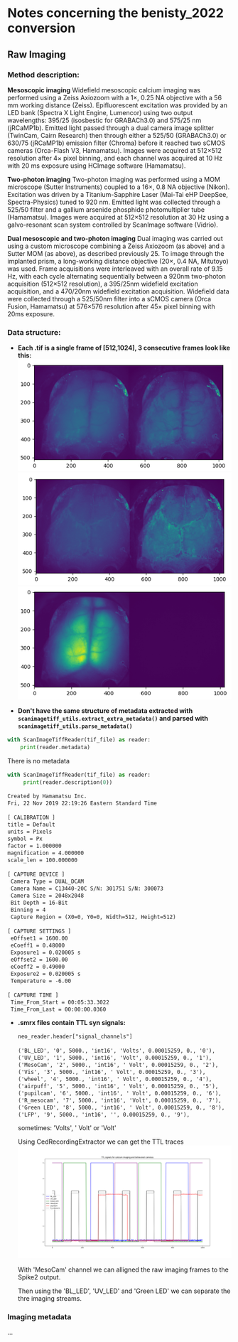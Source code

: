# Notes concerning the benisty_2022 conversion

## Raw Imaging
### Method description:
**Mesoscopic imaging**
Widefield mesoscopic calcium imaging was performed using a Zeiss Axiozoom with a 1×, 0.25 NA objective with a 56 mm working distance (Zeiss). Epifluorescent excitation was provided by an LED bank (Spectra X Light Engine, Lumencor) using two output wavelengths: 395/25 (isosbestic for GRABACh3.0) and 575/25 nm (jRCaMP1b). Emitted light passed through a dual camera image splitter (TwinCam, Cairn Research) then through either a 525/50 (GRABACh3.0) or 630/75 (jRCaMP1b) emission filter (Chroma) before it reached two sCMOS cameras (Orca-Flash V3, Hamamatsu). Images were acquired at 512×512 resolution after 4× pixel binning, and each channel was acquired at 10 Hz with 20 ms exposure using HCImage software (Hamamatsu).

**Two-photon imaging**
Two-photon imaging was performed using a MOM microscope (Sutter Instruments) coupled to a 16×, 0.8 NA objective (Nikon). Excitation was driven by a Titanium-Sapphire Laser (Mai-Tai eHP DeepSee, Spectra-Physics) tuned to 920 nm. Emitted light was collected through a 525/50 filter and a gallium arsenide phosphide photomultiplier tube (Hamamatsu). Images were acquired at 512×512 resolution at 30 Hz using a galvo-resonant scan system controlled by ScanImage software (Vidrio).

**Dual mesoscopic and two-photon imaging**
Dual imaging was carried out using a custom microscope combining a Zeiss Axiozoom (as above) and a Sutter MOM (as above), as described previously 25. To image through the implanted prism, a long-working distance objective (20×, 0.4 NA, Mitutoyo) was used. Frame acquisitions were interleaved with an overall rate of 9.15 Hz, with each cycle alternating sequentially between a 920nm two-photon acquisition (512×512 resolution), a 395/25nm widefield excitation acquisition, and a 470/20nm widefield excitation acquisition. Widefield data were collected through a 525/50nm filter into a sCMOS camera (Orca Fusion, Hamamatsu) at 576×576 resolution after 45× pixel binning with 20ms exposure.

### Data structure:
- **Each .tif is a single frame of [512,1024], 3 consecutive frames look like this:**
![alt text](frame1.png)
![alt text](frame2.png)
![alt text](frame3.png)

- **Don't have the same structure of metadata extracted with `scanimagetiff_utils.extract_extra_metadata()` and parsed with `scanimagetiff_utils.parse_metadata()`**
```python
with ScanImageTiffReader(tif_file) as reader:
    print(reader.metadata)
```
There is no metadata
```python
with ScanImageTiffReader(tif_file) as reader:
     print(reader.description(0))
```
```     
Created by Hamamatsu Inc.
Fri, 22 Nov 2019 22:19:26 Eastern Standard Time

[ CALIBRATION ]
title = Default
units = Pixels
symbol = Px
factor = 1.000000
magnification = 4.000000
scale_len = 100.000000

[ CAPTURE DEVICE ]
 Camera Type = DUAL_DCAM
 Camera Name = C13440-20C S/N: 301751 S/N: 300073
 Camera Size = 2048x2048
 Bit Depth = 16-Bit
 Binning = 4
 Capture Region = (X0=0, Y0=0, Width=512, Height=512)

[ CAPTURE SETTINGS ]
 eOffset1 = 1600.00
 eCoeff1 = 0.48000
 Exposure1 = 0.020005 s
 eOffset2 = 1600.00
 eCoeff2 = 0.49000
 Exposure2 = 0.020005 s
 Temperature = -6.00

[ CAPTURE TIME ]
 Time_From_Start = 00:05:33.3022
 Time_From_Last = 00:00:00.0360
 ```

 - **.smrx files contain TTL syn signals:**
    ```
    neo_reader.header["signal_channels"]
    
    ('BL_LED', '0', 5000., 'int16', 'Volts', 0.00015259, 0., '0'),
    ('UV_LED', '1', 5000., 'int16', 'Volt', 0.00015259, 0., '1'),
    ('MesoCam', '2', 5000., 'int16', ' Volt', 0.00015259, 0., '2'),
    ('Vis', '3', 5000., 'int16', ' Volt', 0.00015259, 0., '3'),
    ('wheel', '4', 5000., 'int16', ' Volt', 0.00015259, 0., '4'),
    ('airpuff', '5', 5000., 'int16', ' Volt', 0.00015259, 0., '5'),
    ('pupilcam', '6', 5000., 'int16', ' Volt', 0.00015259, 0., '6'),
    ('R_mesocam', '7', 5000., 'int16', 'Volt', 0.00015259, 0., '7'),
    ('Green LED', '8', 5000., 'int16', ' Volt', 0.00015259, 0., '8'),
    ('LFP', '9', 5000., 'int16', '', 0.00015259, 0., '9'),
    ```
    sometimes: 'Volts', ' Volt' or 'Volt'

    Using CedRecordingExtractor we can get the TTL traces
    ![alt text](ttl_signals.png)

    With 'MesoCam' channel we can alligned the raw imaging frames to the Spike2 output.

    Then using the 'BL_LED', 'UV_LED' and 'Green LED' we can separate the thre imaging streams.

### Imaging metadata 
...